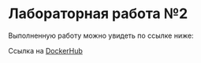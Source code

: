 # Лабораторная работа №2

Выполненную работу можно увидеть по ссылке ниже:

Ссылка на [DockerHub](https://hub.docker.com/r/iam100/sem7-lr2/tags)